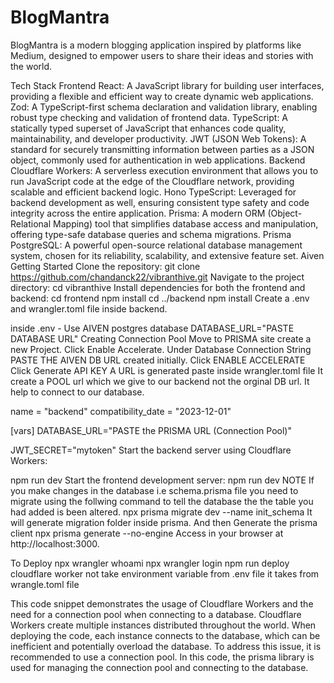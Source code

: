 # BlogMantra
BlogMantra is a modern blogging application inspired by platforms like Medium, designed to empower users to share their ideas and stories with the world.

Tech Stack
Frontend
React: A JavaScript library for building user interfaces, providing a flexible and efficient way to create dynamic web applications.
Zod: A TypeScript-first schema declaration and validation library, enabling robust type checking and validation of frontend data.
TypeScript: A statically typed superset of JavaScript that enhances code quality, maintainability, and developer productivity.
JWT (JSON Web Tokens): A standard for securely transmitting information between parties as a JSON object, commonly used for authentication in web applications.
Backend
Cloudflare Workers: A serverless execution environment that allows you to run JavaScript code at the edge of the Cloudflare network, providing scalable and efficient backend logic. Hono
TypeScript: Leveraged for backend development as well, ensuring consistent type safety and code integrity across the entire application.
Prisma: A modern ORM (Object-Relational Mapping) tool that simplifies database access and manipulation, offering type-safe database queries and schema migrations. Prisma
PostgreSQL: A powerful open-source relational database management system, chosen for its reliability, scalability, and extensive feature set. Aiven
Getting Started
Clone the repository:
git clone https://github.com/chandanck22/vibranthive.git
Navigate to the project directory:
cd vibranthive
Install dependencies for both the frontend and backend:
cd frontend
npm install
cd ../backend
npm install
Create a .env and wrangler.toml file inside backend.

inside .env - Use AIVEN postgres database
DATABASE_URL="PASTE DATABASE URL"
Creating Connection Pool
Move to PRISMA site create a new Project. Click Enable Accelerate.
Under Database Connection String PASTE THE AIVEN DB URL created initially.
Click ENABLE ACCELERATE
Click Generate API KEY
A URL is generated paste inside wrangler.toml file
It create a POOL url which we give to our backend not the orginal DB url. It help to connect to our database.

name = "backend"
compatibility_date = "2023-12-01"

[vars]
DATABASE_URL="PASTE the PRISMA URL (Connection Pool)"

JWT_SECRET="mytoken"
Start the backend server using Cloudflare Workers:

npm run dev
Start the frontend development server:
npm run dev
NOTE If you make changes in the database i.e schema.prisma file you need to migrate using the follwing command to tell the database the the table you had added is been altered.
npx prisma migrate dev --name init_schema
It will generate migration folder inside prisma.
And then Generate the prisma client
npx prisma generate --no-engine
Access in your browser at http://localhost:3000.

To Deploy
npx wrangler whoami
npx wrangler login
npm run deploy
cloudflare worker not take environment variable from .env file it takes from wrangle.toml file

This code snippet demonstrates the usage of Cloudflare Workers and the need for a connection pool when connecting to a database.
Cloudflare Workers create multiple instances distributed throughout the world. When deploying the code, each instance connects to the database, which can be inefficient and potentially overload the database.
To address this issue, it is recommended to use a connection pool. In this code, the prisma library is used for managing the connection pool and connecting to the database.
